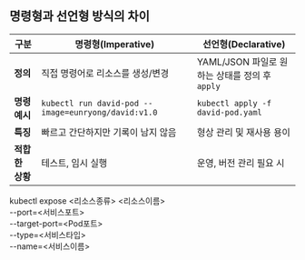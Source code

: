 ## 명령형과 선언형 방식의 차이

| 구분            | 명령형(Imperative)                                  | 선언형(Declarative)                            |
| --------------- | --------------------------------------------------- | ---------------------------------------------- |
| **정의**        | 직접 명령어로 리소스를 생성/변경                    | YAML/JSON 파일로 원하는 상태를 정의 후 `apply` |
| **명령 예시**   | `kubectl run david-pod --image=eunryong/david:v1.0` | `kubectl apply -f david-pod.yaml`              |
| **특징**        | 빠르고 간단하지만 기록이 남지 않음                  | 형상 관리 및 재사용 용이                       |
| **적합한 상황** | 테스트, 임시 실행                                   | 운영, 버전 관리 필요 시                        |

kubectl expose <리소스종류> <리소스이름> \
 --port=<서비스포트> \
 --target-port=<Pod포트> \
 --type=<서비스타입> \
 --name=<서비스이름>

